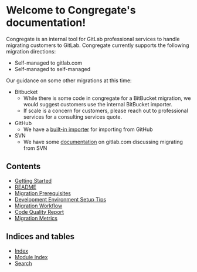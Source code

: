 # Welcome to Congregate\'s documentation\!

Congregate is an internal tool for GitLab professional services to handle migrating customers to GitLab. Congregate currently supports the following migration directions:

* Self-managed to gitlab.com
* Self-managed to self-managed

Our guidance on some other migrations at this time:

* Bitbucket
  * While there is some code in congregate for a BitBucket migration, we would suggest customers use the internal BitBucket importer. 
  * If scale is a concern for customers, please reach out to professional services for a consulting services quote.
* GitHub
  * We have a [built-in importer](https://docs.gitlab.com/ee/user/project/import/github.html) for importing from GitHub
* SVN
  * We have some [documentation](https://docs.gitlab.com/ee/user/project/import/svn.html) on gitlab.com discussing migrating from SVN

## Contents

* [Getting Started](static_docs/setup.md)
* [README](static_docs/readme.md)
* [Migration Prerequisites](static_docs/migration-prerequisites.md)
* [Development Environment Setup Tips](static_docs/local-development.md)
* [Migration Workflow](static_docs/workflow.md)
* [Code Quality Report](static_docs/code_quality.md)
* [Migration Metrics](static_docs/migration_metrics.md)

## Indices and tables

* [Index](genindex)
* [Module Index](modindex)
* [Search](search)
